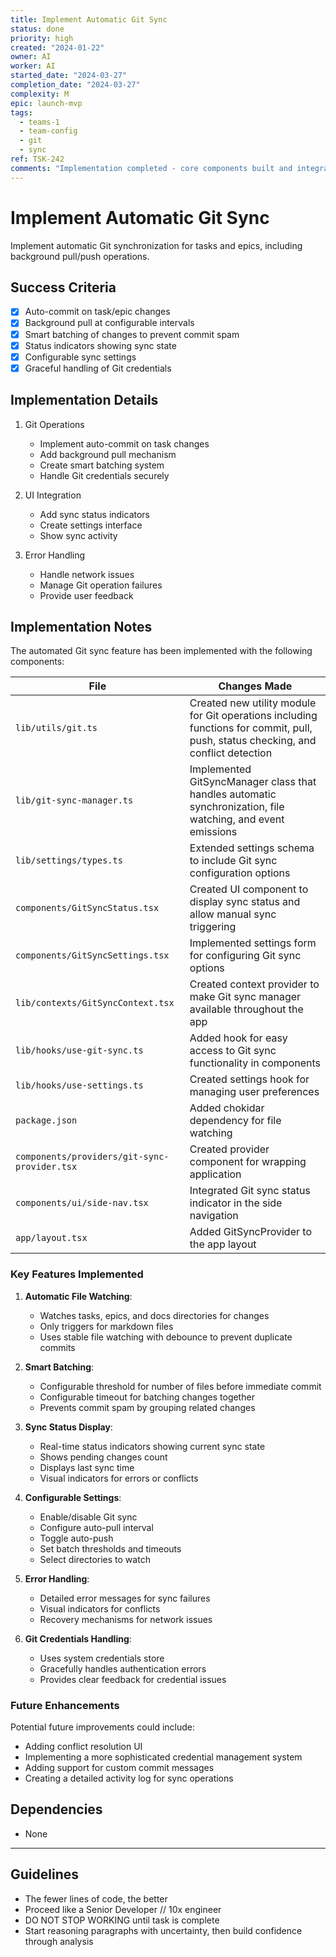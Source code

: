 ```yaml
---
title: Implement Automatic Git Sync
status: done
priority: high
created: "2024-01-22"
owner: AI
worker: AI
started_date: "2024-03-27"
completion_date: "2024-03-27"
complexity: M
epic: launch-mvp
tags:
  - teams-1
  - team-config
  - git
  - sync
ref: TSK-242
comments: "Implementation completed - core components built and integrated"
---
```


# Implement Automatic Git Sync

Implement automatic Git synchronization for tasks and epics, including background pull/push operations.

## Success Criteria

- [x] Auto-commit on task/epic changes
- [x] Background pull at configurable intervals
- [x] Smart batching of changes to prevent commit spam
- [x] Status indicators showing sync state
- [x] Configurable sync settings
- [x] Graceful handling of Git credentials

## Implementation Details

1. Git Operations

   - Implement auto-commit on task changes
   - Add background pull mechanism
   - Create smart batching system
   - Handle Git credentials securely

2. UI Integration

   - Add sync status indicators
   - Create settings interface
   - Show sync activity

3. Error Handling
   - Handle network issues
   - Manage Git operation failures
   - Provide user feedback

## Implementation Notes

The automated Git sync feature has been implemented with the following components:

| File                                         | Changes Made                                                                                                                      |
| -------------------------------------------- | --------------------------------------------------------------------------------------------------------------------------------- |
| `lib/utils/git.ts`                           | Created new utility module for Git operations including functions for commit, pull, push, status checking, and conflict detection |
| `lib/git-sync-manager.ts`                    | Implemented GitSyncManager class that handles automatic synchronization, file watching, and event emissions                       |
| `lib/settings/types.ts`                      | Extended settings schema to include Git sync configuration options                                                                |
| `components/GitSyncStatus.tsx`               | Created UI component to display sync status and allow manual sync triggering                                                      |
| `components/GitSyncSettings.tsx`             | Implemented settings form for configuring Git sync options                                                                        |
| `lib/contexts/GitSyncContext.tsx`            | Created context provider to make Git sync manager available throughout the app                                                    |
| `lib/hooks/use-git-sync.ts`                  | Added hook for easy access to Git sync functionality in components                                                                |
| `lib/hooks/use-settings.ts`                  | Created settings hook for managing user preferences                                                                               |
| `package.json`                               | Added chokidar dependency for file watching                                                                                       |
| `components/providers/git-sync-provider.tsx` | Created provider component for wrapping application                                                                               |
| `components/ui/side-nav.tsx`                 | Integrated Git sync status indicator in the side navigation                                                                       |
| `app/layout.tsx`                             | Added GitSyncProvider to the app layout                                                                                           |

### Key Features Implemented

1. **Automatic File Watching**:

   - Watches tasks, epics, and docs directories for changes
   - Only triggers for markdown files
   - Uses stable file watching with debounce to prevent duplicate commits

2. **Smart Batching**:

   - Configurable threshold for number of files before immediate commit
   - Configurable timeout for batching changes together
   - Prevents commit spam by grouping related changes

3. **Sync Status Display**:

   - Real-time status indicators showing current sync state
   - Shows pending changes count
   - Displays last sync time
   - Visual indicators for errors or conflicts

4. **Configurable Settings**:

   - Enable/disable Git sync
   - Configure auto-pull interval
   - Toggle auto-push
   - Set batch thresholds and timeouts
   - Select directories to watch

5. **Error Handling**:

   - Detailed error messages for sync failures
   - Visual indicators for conflicts
   - Recovery mechanisms for network issues

6. **Git Credentials Handling**:
   - Uses system credentials store
   - Gracefully handles authentication errors
   - Provides clear feedback for credential issues

### Future Enhancements

Potential future improvements could include:

- Adding conflict resolution UI
- Implementing a more sophisticated credential management system
- Adding support for custom commit messages
- Creating a detailed activity log for sync operations

## Dependencies

- None

---

## Guidelines

- The fewer lines of code, the better
- Proceed like a Senior Developer // 10x engineer
- DO NOT STOP WORKING until task is complete
- Start reasoning paragraphs with uncertainty, then build confidence through analysis
